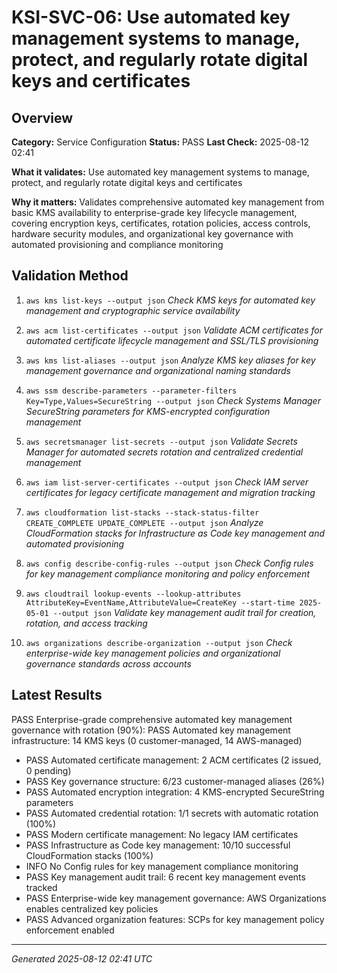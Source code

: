 # KSI-SVC-06: Use automated key management systems to manage, protect, and regularly rotate digital keys and certificates

## Overview

**Category:** Service Configuration
**Status:** PASS
**Last Check:** 2025-08-12 02:41

**What it validates:** Use automated key management systems to manage, protect, and regularly rotate digital keys and certificates

**Why it matters:** Validates comprehensive automated key management from basic KMS availability to enterprise-grade key lifecycle management, covering encryption keys, certificates, rotation policies, access controls, hardware security modules, and organizational key governance with automated provisioning and compliance monitoring

## Validation Method

1. `aws kms list-keys --output json`
   *Check KMS keys for automated key management and cryptographic service availability*

2. `aws acm list-certificates --output json`
   *Validate ACM certificates for automated certificate lifecycle management and SSL/TLS provisioning*

3. `aws kms list-aliases --output json`
   *Analyze KMS key aliases for key management governance and organizational naming standards*

4. `aws ssm describe-parameters --parameter-filters Key=Type,Values=SecureString --output json`
   *Check Systems Manager SecureString parameters for KMS-encrypted configuration management*

5. `aws secretsmanager list-secrets --output json`
   *Validate Secrets Manager for automated secrets rotation and centralized credential management*

6. `aws iam list-server-certificates --output json`
   *Check IAM server certificates for legacy certificate management and migration tracking*

7. `aws cloudformation list-stacks --stack-status-filter CREATE_COMPLETE UPDATE_COMPLETE --output json`
   *Analyze CloudFormation stacks for Infrastructure as Code key management and automated provisioning*

8. `aws config describe-config-rules --output json`
   *Check Config rules for key management compliance monitoring and policy enforcement*

9. `aws cloudtrail lookup-events --lookup-attributes AttributeKey=EventName,AttributeValue=CreateKey --start-time 2025-05-01 --output json`
   *Validate key management audit trail for creation, rotation, and access tracking*

10. `aws organizations describe-organization --output json`
   *Check enterprise-wide key management policies and organizational governance standards across accounts*

## Latest Results

PASS Enterprise-grade comprehensive automated key management governance with rotation (90%): PASS Automated key management infrastructure: 14 KMS keys (0 customer-managed, 14 AWS-managed)
- PASS Automated certificate management: 2 ACM certificates (2 issued, 0 pending)
- PASS Key governance structure: 6/23 customer-managed aliases (26%)
- PASS Automated encryption integration: 4 KMS-encrypted SecureString parameters
- PASS Automated credential rotation: 1/1 secrets with automatic rotation (100%)
- PASS Modern certificate management: No legacy IAM certificates
- PASS Infrastructure as Code key management: 10/10 successful CloudFormation stacks (100%)
- INFO No Config rules for key management compliance monitoring
- PASS Key management audit trail: 6 recent key management events tracked
- PASS Enterprise-wide key management governance: AWS Organizations enables centralized key policies
- PASS Advanced organization features: SCPs for key management policy enforcement enabled

---
*Generated 2025-08-12 02:41 UTC*